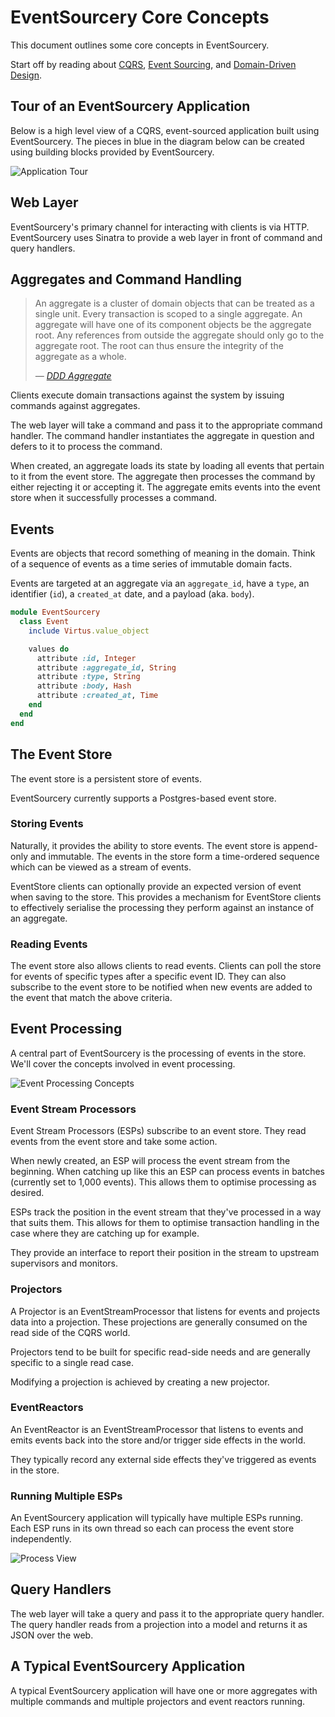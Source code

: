# EventSourcery Core Concepts

This document outlines some core concepts in EventSourcery.

Start off by reading about [CQRS](http://martinfowler.com/bliki/CQRS.html), [Event Sourcing](http://www.martinfowler.com/eaaDev/EventSourcing.html), and [Domain-Driven Design](https://en.wikipedia.org/wiki/Domain-driven_design).

## Tour of an EventSourcery Application

Below is a high level view of a CQRS, event-sourced application built using EventSourcery. The pieces in blue in the diagram below can be created using building blocks provided by EventSourcery.

![Application Tour](./images/application-tour.png)

## Web Layer

EventSourcery's primary channel for interacting with clients is via HTTP. EventSourcery uses Sinatra to provide a web layer in front of command and query handlers.

## Aggregates and Command Handling

> An aggregate is a cluster of domain objects that can be treated as a single unit. Every transaction is scoped to a single aggregate. An aggregate will have one of its component objects be the aggregate root. Any references from outside the aggregate should only go to the aggregate root. The root can thus ensure the integrity of the aggregate as a whole.
>
> <cite>— [DDD Aggregate](http://martinfowler.com/bliki/DDD_Aggregate.html)</cite>

Clients execute domain transactions against the system by issuing commands against aggregates.

The web layer will take a command and pass it to the appropriate command handler. The command handler instantiates the aggregate in question and defers to it to process the command.

When created, an aggregate loads its state by loading all events that pertain to it from the event store. The aggregate then processes the command by either rejecting it or accepting it. The aggregate emits events into the event store when it successfully processes a command.

## Events

Events are objects that record something of meaning in the domain. Think of a sequence of events as a time series of immutable domain facts.

Events are targeted at an aggregate via an `aggregate_id`, have a `type`, an identifier (`id`), a `created_at` date, and a payload (aka. `body`).

```ruby
module EventSourcery
  class Event
    include Virtus.value_object

    values do
      attribute :id, Integer
      attribute :aggregate_id, String
      attribute :type, String
      attribute :body, Hash
      attribute :created_at, Time
    end
  end
end
```

## The Event Store

The event store is a persistent store of events.

EventSourcery currently supports a Postgres-based event store.

### Storing Events

Naturally, it provides the ability to store events. The event store is append-only and immutable. The events in the store form a time-ordered sequence which can be viewed as a stream of events.

EventStore clients can optionally provide an expected version of event when saving to the store. This provides a mechanism for EventStore clients to effectively serialise the processing they perform against an instance of an aggregate.

### Reading Events

The event store also allows clients to read events. Clients can poll the store for events of specific types after a specific event ID. They can also subscribe to the event store to be notified when new events are added to the event that match the above criteria.

## Event Processing

A central part of EventSourcery is the processing of events in the store. We'll cover the concepts involved in event processing.

![Event Processing Concepts](./images/event-processing-concepts.png)

### Event Stream Processors

Event Stream Processors (ESPs) subscribe to an event store. They read events from the event store and take some action.

When newly created, an ESP will process the event stream from the beginning. When catching up like this an ESP can process events in batches (currently set to 1,000 events). This allows them to optimise processing as desired.

ESPs track the position in the event stream that they've processed in a way that suits them. This allows for them to optimise transaction handling in the case where they are catching up for example.

They provide an interface to report their position in the stream to upstream supervisors and monitors.

### Projectors

A Projector is an EventStreamProcessor that listens for events and projects data into a projection. These projections are generally consumed on the read side of the CQRS world.

Projectors tend to be built for specific read-side needs and are generally specific to a single read case.

Modifying a projection is achieved by creating a new projector.

### EventReactors

An EventReactor is an EventStreamProcessor that listens to events and emits events back into the store and/or trigger side effects in the world.

They typically record any external side effects they've triggered as events in the store.

### Running Multiple ESPs

An EventSourcery application will typically have multiple ESPs running. Each ESP runs in its own thread so each can process the event store independently.

![Process View](./images/process-view.png)

## Query Handlers

The web layer will take a query and pass it to the appropriate query handler. The query handler reads from a projection into a model and returns it as JSON over the web.

## A Typical EventSourcery Application

A typical EventSourcery application will have one or more aggregates with multiple commands and multiple projectors and event reactors running. 


